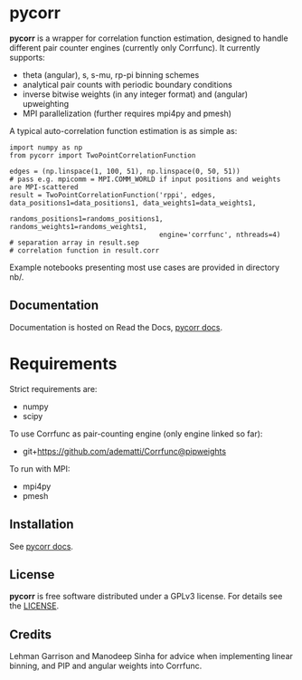 # pycorr

**pycorr** is a wrapper for correlation function estimation, designed to handle different pair counter engines (currently only Corrfunc).
It currently supports:

  - theta (angular), s, s-mu, rp-pi binning schemes
  - analytical pair counts with periodic boundary conditions
  - inverse bitwise weights (in any integer format) and (angular) upweighting
  - MPI parallelization (further requires mpi4py and pmesh)

A typical auto-correlation function estimation is as simple as:
```
import numpy as np
from pycorr import TwoPointCorrelationFunction

edges = (np.linspace(1, 100, 51), np.linspace(0, 50, 51))
# pass e.g. mpicomm = MPI.COMM_WORLD if input positions and weights are MPI-scattered
result = TwoPointCorrelationFunction('rppi', edges, data_positions1=data_positions1, data_weights1=data_weights1,
                                     randoms_positions1=randoms_positions1, randoms_weights1=randoms_weights1,
                                     engine='corrfunc', nthreads=4)
# separation array in result.sep
# correlation function in result.corr
```

Example notebooks presenting most use cases are provided in directory nb/.

## Documentation

Documentation is hosted on Read the Docs, [pycorr docs](https://py2pcf.readthedocs.io/).

# Requirements

Strict requirements are:

  - numpy
  - scipy

To use Corrfunc as pair-counting engine (only engine linked so far):

  - git+https://github.com/adematti/Corrfunc@pipweights

To run with MPI:

  - mpi4py
  - pmesh

## Installation

See [pycorr docs](https://py2pcf.readthedocs.io/en/latest/user/building.html).

## License

**pycorr** is free software distributed under a GPLv3 license. For details see the [LICENSE](https://github.com/adematti/pycorr/blob/main/LICENSE).

## Credits

Lehman Garrison and Manodeep Sinha for advice when implementing linear binning, and PIP and angular weights into Corrfunc.
